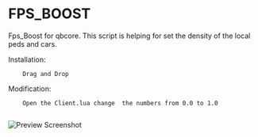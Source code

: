 # FPS_BOOST
Fps_Boost for qbcore. This script is helping for set the density of the local peds and cars.


Installation:
```
    Drag and Drop
```

Modification:
```
    Open the Client.lua change  the numbers from 0.0 to 1.0 
    
```
![Preview Screenshot](https://imgur.com/BJ6NcDt.jpeg)
